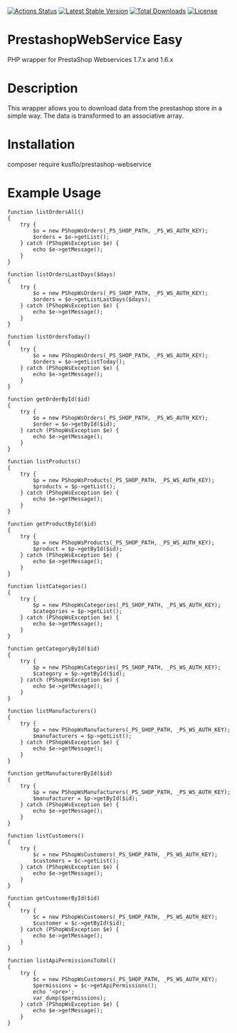 
[![Actions Status](https://github.com/kusflo/PrestaShopWebService/workflows/Build%20and%20Tests/badge.svg)](https://github.com/kusflo/PrestaShopWebService/actions)
[![Latest Stable Version](https://poser.pugx.org/kusflo/prestashop-webservice/v/stable)](https://packagist.org/packages/kusflo/prestashop-webservice)
[![Total Downloads](https://poser.pugx.org/kusflo/prestashop-webservice/downloads)](https://packagist.org/packages/kusflo/prestashop-webservice)
[![License](https://poser.pugx.org/kusflo/prestashop-webservice/license)](https://packagist.org/packages/kusflo/prestashop-webservice)


# PrestashopWebService Easy
PHP wrapper for PrestaShop Webservices 1.7.x and 1.6.x

# Description
This wrapper allows you to download data from the prestashop store in a simple way. 
The data is transformed to an associative array.

# Installation
composer require kusflo/prestashop-webservice

# Example Usage

```
function listOrdersAll()
{
    try {
        $o = new PShopWsOrders(_PS_SHOP_PATH, _PS_WS_AUTH_KEY);
        $orders = $o->getList();
    } catch (PShopWsException $e) {
        echo $e->getMessage();
    }
}
```
```
function listOrdersLastDays($days)
{
    try {
        $o = new PShopWsOrders(_PS_SHOP_PATH, _PS_WS_AUTH_KEY);
        $orders = $o->getListLastDays($days);
    } catch (PShopWsException $e) {
        echo $e->getMessage();
    }
}
```
```
function listOrdersToday()
{
    try {
        $o = new PShopWsOrders(_PS_SHOP_PATH, _PS_WS_AUTH_KEY);
        $orders = $o->getListToday();
    } catch (PShopWsException $e) {
        echo $e->getMessage();
    }
}
```
```
function getOrderById($id)
{
    try {
        $o = new PShopWsOrders(_PS_SHOP_PATH, _PS_WS_AUTH_KEY);
        $order = $o->getById($id);
    } catch (PShopWsException $e) {
        echo $e->getMessage();
    }
}
```
```
function listProducts()
{
    try {
        $p = new PShopWsProducts(_PS_SHOP_PATH, _PS_WS_AUTH_KEY);
        $products = $p->getList();
    } catch (PShopWsException $e) {
        echo $e->getMessage();
    }
}
```
```
function getProductById($id)
{
    try {
        $p = new PShopWsProducts(_PS_SHOP_PATH, _PS_WS_AUTH_KEY);
        $product = $p->getById($id);
    } catch (PShopWsException $e) {
        echo $e->getMessage();
    }
}
```
```
function listCategories()
{
    try {
        $p = new PShopWsCategories(_PS_SHOP_PATH, _PS_WS_AUTH_KEY);
        $categories = $p->getList();
    } catch (PShopWsException $e) {
        echo $e->getMessage();
    }
}
```
```
function getCategoryById($id)
{
    try {
        $p = new PShopWsCategories(_PS_SHOP_PATH, _PS_WS_AUTH_KEY);
        $category = $p->getById($id);
    } catch (PShopWsException $e) {
        echo $e->getMessage();
    }
}
```
```
function listManufacturers()
{
    try {
        $p = new PShopWsManufacturers(_PS_SHOP_PATH, _PS_WS_AUTH_KEY);
        $manufacturers = $p->getList();
    } catch (PShopWsException $e) {
        echo $e->getMessage();
    }
}
```
```
function getManufacturerById($id)
{
    try {
        $p = new PShopWsManufacturers(_PS_SHOP_PATH, _PS_WS_AUTH_KEY);
        $manufacturer = $p->getById($id);
    } catch (PShopWsException $e) {
        echo $e->getMessage();
    }
}
```
```
function listCustomers()
{
    try {
        $c = new PShopWsCustomers(_PS_SHOP_PATH, _PS_WS_AUTH_KEY);
        $customers = $c->getList();
    } catch (PShopWsException $e) {
        echo $e->getMessage();
    }
}
```
```
function getCustomerById($id)
{
    try {
        $c = new PShopWsCustomers(_PS_SHOP_PATH, _PS_WS_AUTH_KEY);
        $customer = $c->getById($id);
    } catch (PShopWsException $e) {
        echo $e->getMessage();
    }
}
```
```
function listApiPermissionsToXml()
{
    try {
        $c = new PShopWsCustomers(_PS_SHOP_PATH, _PS_WS_AUTH_KEY);
        $permissions = $c->getApiPermissions();
        echo '<pre>';
        var_dump($permissions);
    } catch (PShopWsException $e) {
        echo $e->getMessage();
    }
}
```


